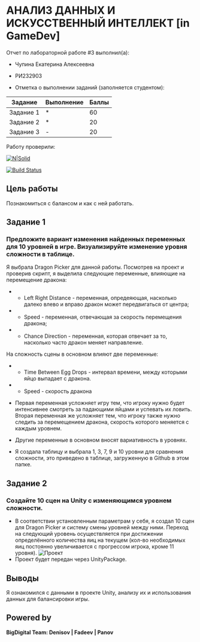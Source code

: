 # АНАЛИЗ ДАННЫХ И ИСКУССТВЕННЫЙ ИНТЕЛЛЕКТ [in GameDev]
Отчет по лабораторной работе #3 выполнил(а):
- Чупина Екатерина Алексеевна
- РИ232903

- Отметка о выполнении заданий (заполняется студентом):

| Задание | Выполнение | Баллы |
| ------ | ------ | ------ |
| Задание 1 | * | 60 |
| Задание 2 | * | 20 |
| Задание 3 | - | 20 |

Работу проверили:

[![N|Solid](https://cldup.com/dTxpPi9lDf.thumb.png)](https://nodesource.com/products/nsolid)

[![Build Status](https://travis-ci.org/joemccann/dillinger.svg?branch=master)](https://travis-ci.org/joemccann/dillinger)


## Цель работы
Познакомиться с балансом и как с ней работать.

## Задание 1
### Предложите вариант изменения найденных переменных для 10 уровней в игре. Визуализируйте изменение уровня сложности в таблице.
Я выбрала Dragon Picker для данной работы.
Посмотрев на проект и проверив скрипт, я выделила следующие переменные, влияющие на перемещение дракона: 

- -	Left Right Distance - переменная, опредеяющая, насколько далеко влево и вправо дракон может передвигаться от центра; 	
- - Speed - переменная, отвечающая за скорость перемещения дракона;
- -	Chance Direction - переменная, которая отвечает за то, насколько часто дракон меняет направление.

На сложность сцены в основном влияют две переменные:
- - Time Between Egg Drops - интервал времени, между которыми яйцо выпадает с дракона.
- -	Speed - скорость дракона

- Первая переменная усложняет игру тем, что игроку нужно будет интенсивнее смотреть за падающими яйцами и успевать их ловить. Вторая переменная же усложняет тем, что игроку также нужно следить за перемещением дракона, скорость которого меняется с каждым уровнем.
- Другие переменные в основном вносят вариативность в уровнях.
- Я создала таблицу и выбрала 1, 3, 7, 9 и 10 уровни для сравнения сложности, это приведено в таблице, загруженную в Github в этом папке.

## Задание 2
### Создайте 10 сцен на Unity с изменяющимся уровнем сложности.

- В соответствии установленным параметрам у себя, я создал 10 сцен для Dragon Picker и систему смены уровней между ними. Переход на следующий уровень осуществляется при достижении определённого количества яиц на текущем (кол-во необходимых яиц постоянно увеличивается с прогрессом игрока, кроме 11 уровня).
![Проект](Images/project.png) 
- Проект будет передан через UnityPackage.

## Выводы

Я ознакомился с данными в проекте Unity, анализу их и использования данных для балансировки игры.

## Powered by

**BigDigital Team: Denisov | Fadeev | Panov**
